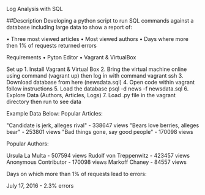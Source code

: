 Log Analysis with SQL

##Description
Developing a python script to run SQL commands against a database including large data to show a report of:

  •	Three most viewed articles
	•	Most viewed authors
	•	Days where more then 1% of requests returned errors

Requirements
	•	Pyton Editor
	•	Vagrant & VirtualBox

Set up
	1.	Install Vagrant & Virtual Box 
	2.	Bring the virtual machine online using command (vagrant up) then log in with command vagrant ssh
	3.	Download database from here  (newsdata.sql)
	4.	Open code within vagrant follow instructions 
	5.	Load the database psql -d news -f newsdata.sql
	6.	Explore Data (Authors, Articles, Logs)
	7.	Load .py file in the vagrant directory then run to see data

Example Data Below:
Popular Articles:

"Candidate is jerk, alleges rival" - 338647 views
"Bears love berries, alleges bear" - 253801 views
"Bad things gone, say good people" - 170098 views

Popular Authors:

Ursula La Multa - 507594 views
Rudolf von Treppenwitz - 423457 views
Anonymous Contributor - 170098 views
Markoff Chaney - 84557 views

Days on which more than 1% of requests lead to errors:

July      17, 2016 - 2.3% errors


